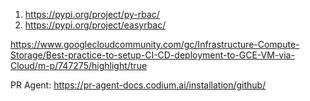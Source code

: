 1. https://pypi.org/project/py-rbac/
2. https://pypi.org/project/easyrbac/



https://www.googlecloudcommunity.com/gc/Infrastructure-Compute-Storage/Best-practice-to-setup-CI-CD-deployment-to-GCE-VM-via-Cloud/m-p/747275/highlight/true


PR Agent:
https://pr-agent-docs.codium.ai/installation/github/